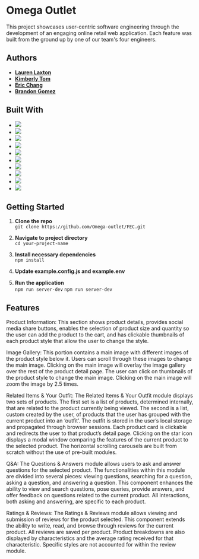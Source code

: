 # Omega Outlet

This project showcases user-centric software engineering through the development of an engaging online retail web application. Each feature was built from the ground up by one of our team's four engineers.

## Authors

- [**Lauren Laxton**](https://github.com/LLaxt)
- [**Kimberly Tom**](https://github.com/tomki1)
- [**Eric Chang**](https://github.com/ESC8504)
- [**Brandon Gomez**](https://github.com/bgomez9212)

## Built With

- ![](https://img.shields.io/badge/-JavaScript-F7DF1E?style=flat-square&logo=javascript&logoColor=black)
- ![](https://img.shields.io/badge/-React-61DAFB?style=flat-square&logo=react&logoColor=white)
- ![](https://img.shields.io/badge/-HTML5-E34F26?style=flat-square&logo=html5&logoColor=white)
- ![](https://img.shields.io/badge/-CSS3-1572B6?style=flat-square&logo=css3&logoColor=white) 
- ![](https://img.shields.io/badge/-Node.js-339933?style=flat-square&logo=node.js&logoColor=white)
- ![](https://img.shields.io/badge/-Express-black?style=flat-square&logo=express&logoColor=white)
- ![](https://img.shields.io/badge/-Amazon_AWS-232F3E?style=flat-square&logo=amazon-aws&logoColor=white)
- ![](https://img.shields.io/badge/-Jest-C21325?style=flat-square&logo=jest&logoColor=white)
- ![](https://img.shields.io/badge/-Git-F05032?style=flat-square&logo=git&logoColor=white)
- ![](https://img.shields.io/badge/-ESLint-4B32C3?style=flat-square&logo=eslint&logoColor=white)

## Getting Started

1. **Clone the repo**  
   `git clone https://github.com/Omega-outlet/FEC.git`

2. **Navigate to project directory**  
   `cd your-project-name`

3. **Install necessary dependencies**  
   `npm install`

4. **Update example.config.js and example.env**

5. **Run the application**  
   `npm run server-dev`
   `npm run server-dev`

## Features

Product Information: This section shows product details, provides social media share buttons, enables the selection of product size and quantity so the user can add the product to the cart, and has clickable thumbnails of each product style that allow the user to change the style. 

Image Gallery: This portion contains a main image with different images of the product style below it.  Users can scroll through these images to change the main image.  Clicking on the main image will overlay the image gallery over the rest of the product detail page. The user can click on thumbnails of the product style to change the main image.  Clicking on the main image will zoom the image by 2.5 times. 

Related Items & Your Outfit: The Related Items & Your Outfit module displays two sets of products. The first set is a list of products, determined internally, that are related to the product currently being viewed. The second is a list, custom created by the user, of products that the user has grouped with the current product into an ‘outfit’. The outfit is stored in the user’s local storage and propagated through browser sessions. Each product card is clickable and redirects the user to that product’s detail page. Clicking on the star icon displays a modal window comparing the features of the current product to the selected product. The horizontal scrolling carousels are built from scratch without the use of pre-built modules.

Q&A: The Questions & Answers module allows users to ask and answer questions for the selected product. The functionalities within this module are divided into several pieces: viewing questions, searching for a question, asking a question, and answering a question. This component enhances the ability to view and search questions, pose queries, provide answers, and offer feedback on questions related to the current product. All interactions, both asking and answering, are specific to each product.

Ratings & Reviews: The Ratings & Reviews module allows viewing and submission of reviews for the product selected. This component extends the ability to write, read, and browse through reviews for the current product. All reviews are saved per product. Product breakdowns are also displayed by characteristics and the average rating received for that characteristic. Specific styles are not accounted for within the review module.

